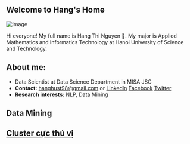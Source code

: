 ## Welcome to Hang's Home
![Image](avatar.jpg)

Hi everyone! My full name is Hang Thi Nguyen 🙌. 
My major is Applied Mathematics and Informatics Technology at Hanoi University of Science and Technology.


## About me:
- Data Scientist at Data Science Department in MISA JSC
- **Contact:** hanghust98@gmail.com or [LinkedIn](https://www.linkedin.com/in/hanghust) [Facebook](https://www.facebook.com/520hangnguyen) [Twitter](https://twitter.com/HangNguyen1384)
- **Research interests:** NLP, Data Mining

## Data Mining 
## [**Cluster cực thú vị**](cluster.md)



